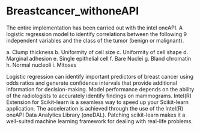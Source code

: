 # Breastcancer_withoneAPI
The entire implementation has been carried out with the intel oneAPI. 
A logistic regression model to identify correlations between the following 9 independent variables and the class of the tumor (benign or malignant).

a. Clump thickness
b. Uniformity of cell size
c. Uniformity of cell shape
d. Marginal adhesion
e. Single epithelial cell
f. Bare Nuclei
g. Bland chromatin
h. Normal nucleoli
i. Mitoses

Logistic regression can identify important predictors of breast cancer using odds ratios and generate confidence intervals that provide additional information for decision-making. Model performance depends on the ability of the radiologists to accurately identify findings on mammograms.
Intel(R) Extension for Scikit-learn is a seamless way to speed up your Scikit-learn application. The acceleration is achieved through the use of the Intel(R) oneAPI Data Analytics Library (oneDAL). Patching scikit-learn makes it a well-suited machine learning framework for dealing with real-life problems.

